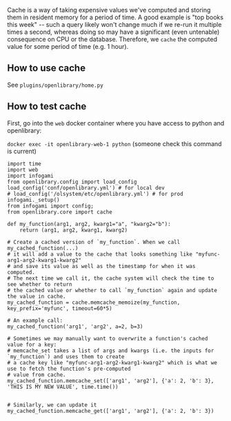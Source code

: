Cache is a way of taking expensive values we've computed and storing them in resident memory for a period of time. A good example is "top books this week" -- such a query likely won't change much if we re-run it multiple times a second, whereas doing so may have a significant (even untenable) consequence on CPU or the database. Therefore, we `cache` the computed value for some period of time (e.g. 1 hour).

## How to use cache

See `plugins/openlibrary/home.py`

## How to test cache

First, go into the `web` docker container where you have access to python and openlibrary:

`docker exec -it openlibrary-web-1 python` (someone check this command is current)

```
import time
import web
import infogami
from openlibrary.config import load_config
load_config('conf/openlibrary.yml') # for local dev
# load_config('/olsystem/etc/openlibrary.yml') # for prod
infogami._setup()
from infogami import config;
from openlibrary.core import cache

def my_function(arg1, arg2, kwarg1="a", "kwarg2="b"):
    return (arg1, arg2, kwarg1, kwarg2)

# Create a cached version of `my_function`. When we call my_cached_function(...)
# it will add a value to the cache that looks something like "myfunc-arg1-arg2-kwarg1-kwarg2"
# and save its value as well as the timestamp for when it was computed.
# The next time we call it, the cache system will check the time to see whether to return
# the cached value or whether to call `my_function` again and update the value in cache.
my_cached_function = cache.memcache_memoize(my_function, key_prefix='myfunc', timeout=60*5)

# An example call:
my_cached_function('arg1', 'arg2', a=2, b=3)

# Sometimes we may manually want to overwrite a function's cached value for a key:
# memcache_set takes a list of args and kwargs (i.e. the inputs for `my_function`) and uses them to create
# a cache key like "myfunc-arg1-arg2-kwarg1-kwarg2" which is what we use to fetch the function's pre-computed
# value from cache.
my_cached_function.memcache_set(['arg1', 'arg2'], {'a': 2, 'b': 3}, 'THIS IS MY NEW VALUE', time.time())


# Similarly, we can update it 
my_cached_function.memcache_get(['arg1', 'arg2'], {'a': 2, 'b': 3})
```